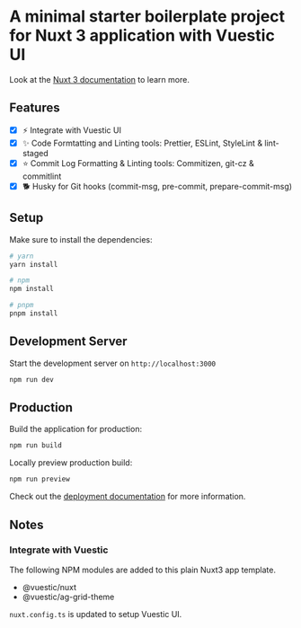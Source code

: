 # A minimal starter boilerplate project for Nuxt 3 application with Vuestic UI

Look at the [Nuxt 3 documentation](https://nuxt.com/docs/getting-started/introduction) to learn more.

## Features

- [x] ⚡ Integrate with Vuestic UI
- [x] ✨ Code Formtatting and Linting tools: Prettier, ESLint, StyleLint & lint-staged
- [x] ⭐ Commit Log Formatting & Linting tools: Commitizen, git-cz & commitlint
- [x] 🐕 Husky for Git hooks (commit-msg, pre-commit, prepare-commit-msg)

## Setup

Make sure to install the dependencies:

```bash
# yarn
yarn install

# npm
npm install

# pnpm
pnpm install
```

## Development Server

Start the development server on `http://localhost:3000`

```bash
npm run dev
```

## Production

Build the application for production:

```bash
npm run build
```

Locally preview production build:

```bash
npm run preview
```

Check out the [deployment documentation](https://nuxt.com/docs/getting-started/deployment) for more information.

## Notes

### Integrate with Vuestic

The following NPM modules are added to this plain Nuxt3 app template.

- @vuestic/nuxt
- @vuestic/ag-grid-theme

`nuxt.config.ts` is updated to setup Vuestic UI.
